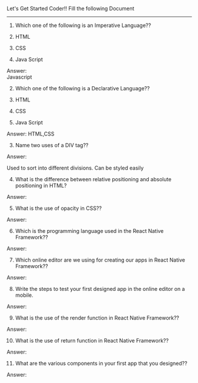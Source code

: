 Let's Get Started Coder!!
Fill the following Document
__________________________________________________________________________

1. Which one of the following is an Imperative Language??

1.	HTML
2.	CSS
3.	Java Script

Answer: 	
Javascript

2. Which one of the following is a Declarative Language??

1.	HTML
2.	CSS
3.	Java Script

Answer: 
HTML,CSS

3. Name two uses of a DIV tag??

Answer:

Used to sort into different divisions.
Can be styled easily





4. What is the difference between relative positioning and absolute positioning in HTML?

Answer: 




5. What is the use of opacity in CSS??

Answer: 





6. Which is the programming language used in the React Native Framework??

Answer: 



7. Which online editor are we using for creating our apps in React Native Framework??

Answer: 





8. Write the steps to test your first designed app in the online editor on a mobile.

Answer:







9. What is the use of the render function in React Native Framework??

Answer: 






10. What is the use of return function  in React Native Framework??

Answer:






11. What are the various components in your first app that you designed??

Answer: 



